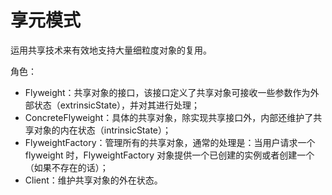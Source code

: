 # 享元模式

运用共享技术来有效地支持大量细粒度对象的复用。

角色：

- Flyweight：共享对象的接口，该接口定义了共享对象可接收一些参数作为外部状态（extrinsicState），并对其进行处理；
- ConcreteFlyweight：具体的共享对象，除实现共享接口外，内部还维护了共享对象的内在状态（intrinsicState）；
- FlyweightFactory：管理所有的共享对象，通常的处理是：当用户请求一个 flyweight 时，FlyweightFactory
  对象提供一个已创建的实例或者创建一个（如果不存在的话）；
- Client：维护共享对象的外在状态。
